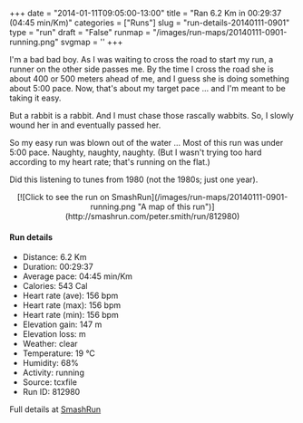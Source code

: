 +++
date = "2014-01-11T09:05:00-13:00"
title = "Ran 6.2 Km in 00:29:37 (04:45 min/Km)"
categories = ["Runs"]
slug = "run-details-20140111-0901"
type = "run"
draft = "False"
runmap = "/images/run-maps/20140111-0901-running.png"
svgmap = '<polyline points="2 35, 18 39, 23 42, 36 46, 38 46, 45 48, 71 48, 72 48, 78 51, 89 60, 91 62, 100 65, 92 62, 77 51, 72 48, 54 47, 44 47, 23 42, 17 39, 8 36, 0 36">'
+++

I'm a bad bad boy. As I was waiting to cross the road to start my run, a runner on the other side passes me. By the time I cross the road she is about 400 or 500 meters ahead of me, and I guess she is doing something about 5:00 pace. Now, that's about my target pace ... and I'm meant to be taking it easy. 

But a rabbit is a rabbit. And I must chase those rascally wabbits. So, I slowly wound her in and eventually passed her. 

So my easy run was blown out of the water ... Most of this run was under 5:00 pace. Naughty, naughty, naughty. (But I wasn't trying too hard according to my heart rate; that's running on the flat.)

Did this listening to tunes from 1980 (not the 1980s; just one year). 



 

<!--more-->

<center>
[![Click to see the run on SmashRun](/images/run-maps/20140111-0901-running.png "A map of this run")](http://smashrun.com/peter.smith/run/812980)
</center>

#### Run details

* Distance: 6.2 Km
* Duration: 00:29:37
* Average pace: 04:45 min/Km
* Calories: 543 Cal
* Heart rate (ave): 156 bpm
* Heart rate (max): 156 bpm
* Heart rate (min): 156 bpm
* Elevation gain: 147 m
* Elevation loss:  m
* Weather: clear
* Temperature: 19 &deg;C
* Humidity: 68%
* Activity: running
* Source: tcxfile
* Run ID: 812980

Full details at [SmashRun](http://smashrun.com/peter.smith/run/812980)